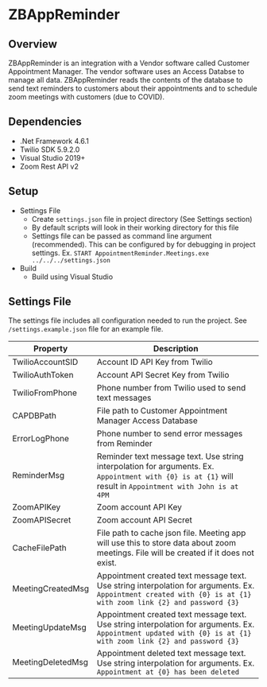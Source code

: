 # ZBAppReminder

## Overview
ZBAppReminder is an integration with a Vendor software called Customer Appointment Manager. The vendor software uses an Access Databse to manage all data. ZBAppReminder reads the contents of the database to send text reminders to customers about their appointments and to schedule zoom meetings with customers (due to COVID).

## Dependencies
* .Net Framework 4.6.1
* Twilio SDK 5.9.2.0
* Visual Studio 2019+
* Zoom Rest API v2


## Setup
* Settings File
  * Create `settings.json` file in project directory (See Settings section)
  * By default scripts will look in their working directory for this file
  * Settings file can be passed as command line argument (recommended). This can be configured by for debugging in project settings. Ex. `START AppointmentReminder.Meetings.exe ../../../settings.json`
* Build
  * Build using Visual Studio 

## Settings File
The settings file includes all configuration needed to run the project. See `/settings.example.json` file for an example file.

Property | Description
------------ | -------------
TwilioAccountSID | Account ID API Key from Twilio
TwilioAuthToken | Account API Secret Key from Twilio
TwilioFromPhone | Phone number from Twilio used to send text messages
CAPDBPath | File path to Customer Appointment Manager Access Database
ErrorLogPhone | Phone number to send error messages from Reminder
ReminderMsg | Reminder text message text. Use string interpolation for arguments. Ex. `Appointment with {0} is at {1}` will result in `Appointment with John is at 4PM`
ZoomAPIKey | Zoom account API Key
ZoomAPISecret | Zoom account API Secret
CacheFilePath | File path to cache json file. Meeting app will use this to store data about zoom meetings. File will be created if it does not exist.
MeetingCreatedMsg | Appointment created text message text. Use string interpolation for arguments. Ex. `Appointment created with {0} is at {1} with zoom link {2} and password {3}`
MeetingUpdateMsg | Appointment created text message text. Use string interpolation for arguments. Ex. `Appointment updated with {0} is at {1} with zoom link {2} and password {3}`
MeetingDeletedMsg | Appointment deleted text message text. Use string interpolation for arguments. Ex. `Appointment at {0} has been deleted`
